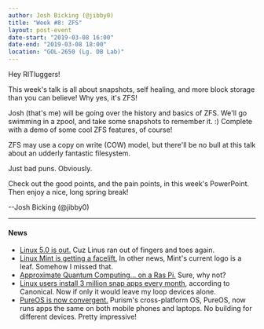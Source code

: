```yaml
---
author: Josh Bicking (@jibby0)
title: "Week #8: ZFS"
layout: post-event
date-start: "2019-03-08 16:00"
date-end: "2019-03-08 18:00"
location: "GOL-2650 (Lg. DB Lab)"
---
```


Hey RITluggers!

This week's talk is all about snapshots, self healing, and more block storage than you can believe! Why yes, it's ZFS!

Josh (that's me) will be going over the history and basics of ZFS. We'll go swimming in a zpool, and take some snapshots to remember it. :) Complete with a demo of some cool ZFS features, of course!

ZFS may use a copy on write (COW) model, but there'll be no bull at this talk about an udderly fantastic filesystem.

Just bad puns. Obviously.

Check out the good points, and the pain points, in this week's PowerPoint. Then enjoy a nice, long spring break!

--Josh Bicking (@jibby0)

---

#### News

* [Linux 5.0 is out.](http://lkml.iu.edu/hypermail/linux/kernel/1903.0/01288.html) Cuz Linus ran out of fingers and toes again.
* [Linux Mint is getting a facelift.](https://blog.linuxmint.com/?p=3732) In other news, Mint's current logo is a leaf. Somehow I missed that.
* [Approximate Quantum Computing... on a Ras Pi.](https://www.raspberrypi.org/blog/ibm-q-system-one-quantum-computing-raspberry-pi/) Sure, why not?
* [Linux users install 3 million snap apps every month](https://www.omgubuntu.co.uk/2019/03/linux-users-install-3-million-snap-apps-every-month), according to Canonical. Now if only it would leave my loop devices alone.
* [PureOS is now convergent.](https://puri.sm/posts/converging-on-convergence-pureos-is-convergent-welcome-to-the-future/) Purism's cross-platform OS, PureOS, now runs apps the same on both mobile phones and laptops. No building for different devices. Pretty impressive!
